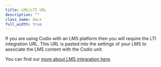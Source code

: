 ```yaml
---
title: LMS/LTI URL
description: ""
class_name: docs
full_width: true
---
```


If you are using Codio with an LMS platform then you will require the LTI integration URL. This URL is pasted into the settings of your LMS to associate the LMS content with the Codio unit.

You can find our [more about LMS integration here](/docs/teacher/create/lti/).